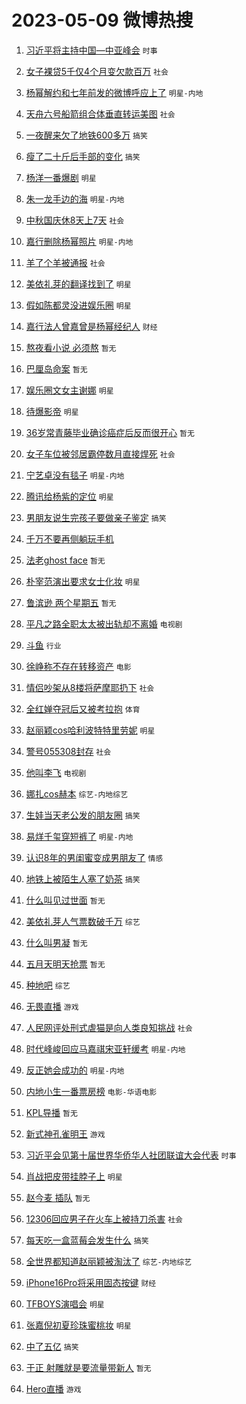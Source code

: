# 2023-05-09 微博热搜 
1. [习近平将主持中国—中亚峰会](https://m.weibo.cn/search?containerid=100103type%3D1%26t%3D10%26q%3D%23%E4%B9%A0%E8%BF%91%E5%B9%B3%E5%B0%86%E4%B8%BB%E6%8C%81%E4%B8%AD%E5%9B%BD%E2%80%94%E4%B8%AD%E4%BA%9A%E5%B3%B0%E4%BC%9A%23&stream_entry_id=51&isnewpage=1&extparam=seat%3D1%26c_type%3D51%26pos%3D0%26dgr%3D0%26cate%3D10103%26filter_type%3Drealtimehot%26stream_entry_id%3D51%26display_time%3D1683565446%26pre_seqid%3D168356544688602265463&luicode=10000011&lfid=106003type%3D25%26t%3D3%26disable_hot%3D1%26filter_type%3Drealtimehot) `时事` 

2. [女子裸贷5千仅4个月变欠款百万](https://m.weibo.cn/search?containerid=100103type%3D1%26t%3D10%26q%3D%23%E5%A5%B3%E5%AD%90%E8%A3%B8%E8%B4%B75%E5%8D%83%E4%BB%854%E4%B8%AA%E6%9C%88%E5%8F%98%E6%AC%A0%E6%AC%BE%E7%99%BE%E4%B8%87%23&stream_entry_id=31&isnewpage=1&extparam=seat%3D1%26realpos%3D1%26pos%3D0%26dgr%3D0%26stream_entry_id%3D31%26filter_type%3Drealtimehot%26flag%3D1%26c_type%3D31%26q%3D%2523%25E5%25A5%25B3%25E5%25AD%2590%25E8%25A3%25B8%25E8%25B4%25B75%25E5%258D%2583%25E4%25BB%25854%25E4%25B8%25AA%25E6%259C%2588%25E5%258F%2598%25E6%25AC%25A0%25E6%25AC%25BE%25E7%2599%25BE%25E4%25B8%2587%2523%26band_rank%3D1%26lcate%3D5001%26cate%3D5001%26display_time%3D1683565446%26pre_seqid%3D168356544688602265463&luicode=10000011&lfid=106003type%3D25%26t%3D3%26disable_hot%3D1%26filter_type%3Drealtimehot) `社会` 

3. [杨幂解约和七年前发的微博呼应上了](https://m.weibo.cn/search?containerid=100103type%3D1%26t%3D10%26q%3D%23%E6%9D%A8%E5%B9%82%E8%A7%A3%E7%BA%A6%E5%92%8C%E4%B8%83%E5%B9%B4%E5%89%8D%E5%8F%91%E7%9A%84%E5%BE%AE%E5%8D%9A%E5%91%BC%E5%BA%94%E4%B8%8A%E4%BA%86%23&stream_entry_id=31&isnewpage=1&extparam=seat%3D1%26realpos%3D2%26pos%3D1%26dgr%3D0%26stream_entry_id%3D31%26filter_type%3Drealtimehot%26flag%3D16%26c_type%3D31%26q%3D%2523%25E6%259D%25A8%25E5%25B9%2582%25E8%25A7%25A3%25E7%25BA%25A6%25E5%2592%258C%25E4%25B8%2583%25E5%25B9%25B4%25E5%2589%258D%25E5%258F%2591%25E7%259A%2584%25E5%25BE%25AE%25E5%258D%259A%25E5%2591%25BC%25E5%25BA%2594%25E4%25B8%258A%25E4%25BA%2586%2523%26band_rank%3D2%26lcate%3D5001%26cate%3D5001%26display_time%3D1683565446%26pre_seqid%3D168356544688602265463&luicode=10000011&lfid=106003type%3D25%26t%3D3%26disable_hot%3D1%26filter_type%3Drealtimehot) `明星-内地` 

4. [天舟六号船箭组合体垂直转运美图](https://m.weibo.cn/search?containerid=100103type%3D1%26t%3D10%26q%3D%23%E5%A4%A9%E8%88%9F%E5%85%AD%E5%8F%B7%E8%88%B9%E7%AE%AD%E7%BB%84%E5%90%88%E4%BD%93%E5%9E%82%E7%9B%B4%E8%BD%AC%E8%BF%90%E7%BE%8E%E5%9B%BE%23&stream_entry_id=31&isnewpage=1&extparam=seat%3D1%26realpos%3D3%26pos%3D2%26dgr%3D0%26stream_entry_id%3D31%26filter_type%3Drealtimehot%26flag%3D0%26c_type%3D31%26q%3D%2523%25E5%25A4%25A9%25E8%2588%259F%25E5%2585%25AD%25E5%258F%25B7%25E8%2588%25B9%25E7%25AE%25AD%25E7%25BB%2584%25E5%2590%2588%25E4%25BD%2593%25E5%259E%2582%25E7%259B%25B4%25E8%25BD%25AC%25E8%25BF%2590%25E7%25BE%258E%25E5%259B%25BE%2523%26band_rank%3D3%26lcate%3D5001%26cate%3D5001%26display_time%3D1683565446%26pre_seqid%3D168356544688602265463&luicode=10000011&lfid=106003type%3D25%26t%3D3%26disable_hot%3D1%26filter_type%3Drealtimehot) `社会` 

5. [一夜醒来欠了地铁600多万](https://m.weibo.cn/search?containerid=100103type%3D1%26t%3D10%26q%3D%23%E4%B8%80%E5%A4%9C%E9%86%92%E6%9D%A5%E6%AC%A0%E4%BA%86%E5%9C%B0%E9%93%81600%E5%A4%9A%E4%B8%87%23&stream_entry_id=31&isnewpage=1&extparam=seat%3D1%26realpos%3D4%26pos%3D3%26dgr%3D0%26stream_entry_id%3D31%26filter_type%3Drealtimehot%26flag%3D2%26c_type%3D31%26q%3D%2523%25E4%25B8%2580%25E5%25A4%259C%25E9%2586%2592%25E6%259D%25A5%25E6%25AC%25A0%25E4%25BA%2586%25E5%259C%25B0%25E9%2593%2581600%25E5%25A4%259A%25E4%25B8%2587%2523%26band_rank%3D4%26lcate%3D5001%26cate%3D5001%26display_time%3D1683565446%26pre_seqid%3D168356544688602265463&luicode=10000011&lfid=106003type%3D25%26t%3D3%26disable_hot%3D1%26filter_type%3Drealtimehot) `搞笑` 

6. [瘦了二十斤后手部的变化](https://m.weibo.cn/search?containerid=100103type%3D1%26t%3D10%26q%3D%23%E7%98%A6%E4%BA%86%E4%BA%8C%E5%8D%81%E6%96%A4%E5%90%8E%E6%89%8B%E9%83%A8%E7%9A%84%E5%8F%98%E5%8C%96%23&stream_entry_id=31&isnewpage=1&extparam=seat%3D1%26realpos%3D5%26pos%3D4%26dgr%3D0%26stream_entry_id%3D31%26filter_type%3Drealtimehot%26flag%3D2%26c_type%3D31%26q%3D%2523%25E7%2598%25A6%25E4%25BA%2586%25E4%25BA%258C%25E5%258D%2581%25E6%2596%25A4%25E5%2590%258E%25E6%2589%258B%25E9%2583%25A8%25E7%259A%2584%25E5%258F%2598%25E5%258C%2596%2523%26band_rank%3D5%26lcate%3D5001%26cate%3D5001%26display_time%3D1683565446%26pre_seqid%3D168356544688602265463&luicode=10000011&lfid=106003type%3D25%26t%3D3%26disable_hot%3D1%26filter_type%3Drealtimehot) `搞笑` 

7. [杨洋一番爆剧](https://m.weibo.cn/search?containerid=100103type%3D1%26t%3D10%26q%3D%23%E6%9D%A8%E6%B4%8B%E4%B8%80%E7%95%AA%E7%88%86%E5%89%A7%23&stream_entry_id=31&isnewpage=1&extparam=seat%3D1%26realpos%3D6%26pos%3D5%26dgr%3D0%26stream_entry_id%3D31%26filter_type%3Drealtimehot%26flag%3D2%26c_type%3D31%26q%3D%2523%25E6%259D%25A8%25E6%25B4%258B%25E4%25B8%2580%25E7%2595%25AA%25E7%2588%2586%25E5%2589%25A7%2523%26band_rank%3D6%26lcate%3D5001%26cate%3D5001%26display_time%3D1683565446%26pre_seqid%3D168356544688602265463&luicode=10000011&lfid=106003type%3D25%26t%3D3%26disable_hot%3D1%26filter_type%3Drealtimehot) `明星` 

8. [朱一龙手边的海](https://m.weibo.cn/search?containerid=100103type%3D1%26t%3D10%26q%3D%23%E6%9C%B1%E4%B8%80%E9%BE%99%E6%89%8B%E8%BE%B9%E7%9A%84%E6%B5%B7%23&stream_entry_id=31&isnewpage=1&extparam=seat%3D1%26pos%3D6%26dgr%3D0%26stream_entry_id%3D31%26filter_type%3Drealtimehot%26topic_ad%3D1%26c_type%3D31%26q%3D%2523%25E6%259C%25B1%25E4%25B8%2580%25E9%25BE%2599%25E6%2589%258B%25E8%25BE%25B9%25E7%259A%2584%25E6%25B5%25B7%2523%26band_rank%3D7%26lcate%3D5001%26cate%3D5001%26is_ad_pos%3D1%26adid%3D188604%26display_time%3D1683565446%26pre_seqid%3D168356544688602265463&luicode=10000011&lfid=106003type%3D25%26t%3D3%26disable_hot%3D1%26filter_type%3Drealtimehot) `明星-内地` 

9. [中秋国庆休8天上7天](https://m.weibo.cn/search?containerid=100103type%3D1%26t%3D10%26q%3D%23%E4%B8%AD%E7%A7%8B%E5%9B%BD%E5%BA%86%E4%BC%918%E5%A4%A9%E4%B8%8A7%E5%A4%A9%23&stream_entry_id=31&isnewpage=1&extparam=seat%3D1%26realpos%3D7%26pos%3D7%26dgr%3D0%26stream_entry_id%3D31%26filter_type%3Drealtimehot%26flag%3D16%26c_type%3D31%26q%3D%2523%25E4%25B8%25AD%25E7%25A7%258B%25E5%259B%25BD%25E5%25BA%2586%25E4%25BC%25918%25E5%25A4%25A9%25E4%25B8%258A7%25E5%25A4%25A9%2523%26band_rank%3D7%26lcate%3D5001%26cate%3D5001%26display_time%3D1683565446%26pre_seqid%3D168356544688602265463&luicode=10000011&lfid=106003type%3D25%26t%3D3%26disable_hot%3D1%26filter_type%3Drealtimehot) `社会` 

10. [嘉行删除杨幂照片](https://m.weibo.cn/search?containerid=100103type%3D1%26t%3D10%26q%3D%23%E5%98%89%E8%A1%8C%E5%88%A0%E9%99%A4%E6%9D%A8%E5%B9%82%E7%85%A7%E7%89%87%23&stream_entry_id=31&isnewpage=1&extparam=seat%3D1%26realpos%3D8%26pos%3D8%26dgr%3D0%26stream_entry_id%3D31%26filter_type%3Drealtimehot%26flag%3D0%26c_type%3D31%26q%3D%2523%25E5%2598%2589%25E8%25A1%258C%25E5%2588%25A0%25E9%2599%25A4%25E6%259D%25A8%25E5%25B9%2582%25E7%2585%25A7%25E7%2589%2587%2523%26band_rank%3D8%26lcate%3D5001%26cate%3D5001%26display_time%3D1683565446%26pre_seqid%3D168356544688602265463&luicode=10000011&lfid=106003type%3D25%26t%3D3%26disable_hot%3D1%26filter_type%3Drealtimehot) `明星-内地` 

11. [羊了个羊被通报](https://m.weibo.cn/search?containerid=100103type%3D1%26t%3D10%26q%3D%23%E7%BE%8A%E4%BA%86%E4%B8%AA%E7%BE%8A%E8%A2%AB%E9%80%9A%E6%8A%A5%23&stream_entry_id=31&isnewpage=1&extparam=seat%3D1%26realpos%3D9%26pos%3D9%26dgr%3D0%26stream_entry_id%3D31%26filter_type%3Drealtimehot%26flag%3D0%26c_type%3D31%26q%3D%2523%25E7%25BE%258A%25E4%25BA%2586%25E4%25B8%25AA%25E7%25BE%258A%25E8%25A2%25AB%25E9%2580%259A%25E6%258A%25A5%2523%26band_rank%3D9%26lcate%3D5001%26cate%3D5001%26display_time%3D1683565446%26pre_seqid%3D168356544688602265463&luicode=10000011&lfid=106003type%3D25%26t%3D3%26disable_hot%3D1%26filter_type%3Drealtimehot) `社会` 

12. [美依礼芽的翻译找到了](https://m.weibo.cn/search?containerid=100103type%3D1%26t%3D10%26q%3D%23%E7%BE%8E%E4%BE%9D%E7%A4%BC%E8%8A%BD%E7%9A%84%E7%BF%BB%E8%AF%91%E6%89%BE%E5%88%B0%E4%BA%86%23&stream_entry_id=31&isnewpage=1&extparam=seat%3D1%26realpos%3D10%26pos%3D10%26dgr%3D0%26stream_entry_id%3D31%26filter_type%3Drealtimehot%26flag%3D0%26c_type%3D31%26q%3D%2523%25E7%25BE%258E%25E4%25BE%259D%25E7%25A4%25BC%25E8%258A%25BD%25E7%259A%2584%25E7%25BF%25BB%25E8%25AF%2591%25E6%2589%25BE%25E5%2588%25B0%25E4%25BA%2586%2523%26band_rank%3D10%26lcate%3D5001%26cate%3D5001%26display_time%3D1683565446%26pre_seqid%3D168356544688602265463&luicode=10000011&lfid=106003type%3D25%26t%3D3%26disable_hot%3D1%26filter_type%3Drealtimehot) `明星` 

13. [假如陈都灵没进娱乐圈](https://m.weibo.cn/search?containerid=100103type%3D1%26t%3D10%26q%3D%23%E5%81%87%E5%A6%82%E9%99%88%E9%83%BD%E7%81%B5%E6%B2%A1%E8%BF%9B%E5%A8%B1%E4%B9%90%E5%9C%88%23&stream_entry_id=31&isnewpage=1&extparam=seat%3D1%26realpos%3D11%26pos%3D11%26dgr%3D0%26stream_entry_id%3D31%26filter_type%3Drealtimehot%26flag%3D0%26c_type%3D31%26q%3D%2523%25E5%2581%2587%25E5%25A6%2582%25E9%2599%2588%25E9%2583%25BD%25E7%2581%25B5%25E6%25B2%25A1%25E8%25BF%259B%25E5%25A8%25B1%25E4%25B9%2590%25E5%259C%2588%2523%26band_rank%3D11%26lcate%3D5001%26cate%3D5001%26display_time%3D1683565446%26pre_seqid%3D168356544688602265463&luicode=10000011&lfid=106003type%3D25%26t%3D3%26disable_hot%3D1%26filter_type%3Drealtimehot) `明星` 

14. [嘉行法人曾嘉曾是杨幂经纪人](https://m.weibo.cn/search?containerid=100103type%3D1%26t%3D10%26q%3D%23%E5%98%89%E8%A1%8C%E6%B3%95%E4%BA%BA%E6%9B%BE%E5%98%89%E6%9B%BE%E6%98%AF%E6%9D%A8%E5%B9%82%E7%BB%8F%E7%BA%AA%E4%BA%BA%23&stream_entry_id=31&isnewpage=1&extparam=seat%3D1%26realpos%3D12%26pos%3D12%26dgr%3D0%26stream_entry_id%3D31%26filter_type%3Drealtimehot%26flag%3D0%26c_type%3D31%26q%3D%2523%25E5%2598%2589%25E8%25A1%258C%25E6%25B3%2595%25E4%25BA%25BA%25E6%259B%25BE%25E5%2598%2589%25E6%259B%25BE%25E6%2598%25AF%25E6%259D%25A8%25E5%25B9%2582%25E7%25BB%258F%25E7%25BA%25AA%25E4%25BA%25BA%2523%26band_rank%3D12%26lcate%3D5001%26cate%3D5001%26display_time%3D1683565446%26pre_seqid%3D168356544688602265463&luicode=10000011&lfid=106003type%3D25%26t%3D3%26disable_hot%3D1%26filter_type%3Drealtimehot) `财经` 

15. [熬夜看小说 必须熬](https://m.weibo.cn/search?containerid=100103type%3D1%26t%3D10%26q%3D%E7%86%AC%E5%A4%9C%E7%9C%8B%E5%B0%8F%E8%AF%B4+%E5%BF%85%E9%A1%BB%E7%86%AC&stream_entry_id=31&isnewpage=1&extparam=seat%3D1%26realpos%3D13%26pos%3D13%26dgr%3D0%26stream_entry_id%3D31%26filter_type%3Drealtimehot%26flag%3D0%26c_type%3D31%26q%3D%25E7%2586%25AC%25E5%25A4%259C%25E7%259C%258B%25E5%25B0%258F%25E8%25AF%25B4%2520%25E5%25BF%2585%25E9%25A1%25BB%25E7%2586%25AC%26band_rank%3D13%26lcate%3D5001%26cate%3D5001%26display_time%3D1683565446%26pre_seqid%3D168356544688602265463&luicode=10000011&lfid=106003type%3D25%26t%3D3%26disable_hot%3D1%26filter_type%3Drealtimehot) `暂无` 

16. [巴厘岛命案](https://m.weibo.cn/search?containerid=100103type%3D1%26t%3D10%26q%3D%E5%B7%B4%E5%8E%98%E5%B2%9B%E5%91%BD%E6%A1%88&stream_entry_id=31&isnewpage=1&extparam=seat%3D1%26realpos%3D14%26pos%3D14%26dgr%3D0%26stream_entry_id%3D31%26filter_type%3Drealtimehot%26flag%3D0%26c_type%3D31%26q%3D%25E5%25B7%25B4%25E5%258E%2598%25E5%25B2%259B%25E5%2591%25BD%25E6%25A1%2588%26band_rank%3D14%26lcate%3D5001%26cate%3D5001%26display_time%3D1683565446%26pre_seqid%3D168356544688602265463&luicode=10000011&lfid=106003type%3D25%26t%3D3%26disable_hot%3D1%26filter_type%3Drealtimehot) `暂无` 

17. [娱乐圈文女主谢娜](https://m.weibo.cn/search?containerid=100103type%3D1%26t%3D10%26q%3D%23%E5%A8%B1%E4%B9%90%E5%9C%88%E6%96%87%E5%A5%B3%E4%B8%BB%E8%B0%A2%E5%A8%9C%23&stream_entry_id=31&isnewpage=1&extparam=seat%3D1%26realpos%3D15%26pos%3D15%26dgr%3D0%26stream_entry_id%3D31%26filter_type%3Drealtimehot%26flag%3D0%26c_type%3D31%26q%3D%2523%25E5%25A8%25B1%25E4%25B9%2590%25E5%259C%2588%25E6%2596%2587%25E5%25A5%25B3%25E4%25B8%25BB%25E8%25B0%25A2%25E5%25A8%259C%2523%26band_rank%3D15%26lcate%3D5001%26cate%3D5001%26display_time%3D1683565446%26pre_seqid%3D168356544688602265463&luicode=10000011&lfid=106003type%3D25%26t%3D3%26disable_hot%3D1%26filter_type%3Drealtimehot) `明星` 

18. [待爆影帝](https://m.weibo.cn/search?containerid=100103type%3D1%26t%3D10%26q%3D%23%E5%BE%85%E7%88%86%E5%BD%B1%E5%B8%9D%23&stream_entry_id=31&isnewpage=1&extparam=seat%3D1%26realpos%3D16%26pos%3D16%26dgr%3D0%26stream_entry_id%3D31%26filter_type%3Drealtimehot%26flag%3D0%26c_type%3D31%26q%3D%2523%25E5%25BE%2585%25E7%2588%2586%25E5%25BD%25B1%25E5%25B8%259D%2523%26band_rank%3D16%26lcate%3D5001%26cate%3D5001%26display_time%3D1683565446%26pre_seqid%3D168356544688602265463&luicode=10000011&lfid=106003type%3D25%26t%3D3%26disable_hot%3D1%26filter_type%3Drealtimehot) `明星` 

19. [36岁常青藤毕业确诊癌症后反而很开心](https://m.weibo.cn/search?containerid=100103type%3D1%26t%3D10%26q%3D36%E5%B2%81%E5%B8%B8%E9%9D%92%E8%97%A4%E6%AF%95%E4%B8%9A%E7%A1%AE%E8%AF%8A%E7%99%8C%E7%97%87%E5%90%8E%E5%8F%8D%E8%80%8C%E5%BE%88%E5%BC%80%E5%BF%83&stream_entry_id=31&isnewpage=1&extparam=seat%3D1%26realpos%3D17%26pos%3D17%26dgr%3D0%26stream_entry_id%3D31%26filter_type%3Drealtimehot%26flag%3D0%26c_type%3D31%26q%3D36%25E5%25B2%2581%25E5%25B8%25B8%25E9%259D%2592%25E8%2597%25A4%25E6%25AF%2595%25E4%25B8%259A%25E7%25A1%25AE%25E8%25AF%258A%25E7%2599%258C%25E7%2597%2587%25E5%2590%258E%25E5%258F%258D%25E8%2580%258C%25E5%25BE%2588%25E5%25BC%2580%25E5%25BF%2583%26band_rank%3D17%26lcate%3D5001%26cate%3D5001%26display_time%3D1683565446%26pre_seqid%3D168356544688602265463&luicode=10000011&lfid=106003type%3D25%26t%3D3%26disable_hot%3D1%26filter_type%3Drealtimehot) `暂无` 

20. [女子车位被邻居霸停数月直接焊死](https://m.weibo.cn/search?containerid=100103type%3D1%26t%3D10%26q%3D%23%E5%A5%B3%E5%AD%90%E8%BD%A6%E4%BD%8D%E8%A2%AB%E9%82%BB%E5%B1%85%E9%9C%B8%E5%81%9C%E6%95%B0%E6%9C%88%E7%9B%B4%E6%8E%A5%E7%84%8A%E6%AD%BB%23&stream_entry_id=31&isnewpage=1&extparam=seat%3D1%26realpos%3D18%26pos%3D18%26dgr%3D0%26stream_entry_id%3D31%26filter_type%3Drealtimehot%26flag%3D0%26c_type%3D31%26q%3D%2523%25E5%25A5%25B3%25E5%25AD%2590%25E8%25BD%25A6%25E4%25BD%258D%25E8%25A2%25AB%25E9%2582%25BB%25E5%25B1%2585%25E9%259C%25B8%25E5%2581%259C%25E6%2595%25B0%25E6%259C%2588%25E7%259B%25B4%25E6%258E%25A5%25E7%2584%258A%25E6%25AD%25BB%2523%26band_rank%3D18%26lcate%3D5001%26cate%3D5001%26display_time%3D1683565446%26pre_seqid%3D168356544688602265463&luicode=10000011&lfid=106003type%3D25%26t%3D3%26disable_hot%3D1%26filter_type%3Drealtimehot) `社会` 

21. [宁艺卓没有毯子](https://m.weibo.cn/search?containerid=100103type%3D1%26t%3D10%26q%3D%23%E5%AE%81%E8%89%BA%E5%8D%93%E6%B2%A1%E6%9C%89%E6%AF%AF%E5%AD%90%23&stream_entry_id=31&isnewpage=1&extparam=seat%3D1%26realpos%3D19%26pos%3D19%26dgr%3D0%26stream_entry_id%3D31%26filter_type%3Drealtimehot%26flag%3D0%26c_type%3D31%26q%3D%2523%25E5%25AE%2581%25E8%2589%25BA%25E5%258D%2593%25E6%25B2%25A1%25E6%259C%2589%25E6%25AF%25AF%25E5%25AD%2590%2523%26band_rank%3D19%26lcate%3D5001%26cate%3D5001%26display_time%3D1683565446%26pre_seqid%3D168356544688602265463&luicode=10000011&lfid=106003type%3D25%26t%3D3%26disable_hot%3D1%26filter_type%3Drealtimehot) `明星-内地` 

22. [腾讯给杨紫的定位](https://m.weibo.cn/search?containerid=100103type%3D1%26t%3D10%26q%3D%23%E8%85%BE%E8%AE%AF%E7%BB%99%E6%9D%A8%E7%B4%AB%E7%9A%84%E5%AE%9A%E4%BD%8D%23&stream_entry_id=31&isnewpage=1&extparam=seat%3D1%26realpos%3D20%26pos%3D20%26dgr%3D0%26stream_entry_id%3D31%26filter_type%3Drealtimehot%26flag%3D0%26c_type%3D31%26q%3D%2523%25E8%2585%25BE%25E8%25AE%25AF%25E7%25BB%2599%25E6%259D%25A8%25E7%25B4%25AB%25E7%259A%2584%25E5%25AE%259A%25E4%25BD%258D%2523%26band_rank%3D20%26lcate%3D5001%26cate%3D5001%26display_time%3D1683565446%26pre_seqid%3D168356544688602265463&luicode=10000011&lfid=106003type%3D25%26t%3D3%26disable_hot%3D1%26filter_type%3Drealtimehot) `明星` 

23. [男朋友说生完孩子要做亲子鉴定](https://m.weibo.cn/search?containerid=100103type%3D1%26t%3D10%26q%3D%23%E7%94%B7%E6%9C%8B%E5%8F%8B%E8%AF%B4%E7%94%9F%E5%AE%8C%E5%AD%A9%E5%AD%90%E8%A6%81%E5%81%9A%E4%BA%B2%E5%AD%90%E9%89%B4%E5%AE%9A%23&stream_entry_id=31&isnewpage=1&extparam=seat%3D1%26realpos%3D21%26pos%3D21%26dgr%3D0%26stream_entry_id%3D31%26filter_type%3Drealtimehot%26flag%3D0%26c_type%3D31%26q%3D%2523%25E7%2594%25B7%25E6%259C%258B%25E5%258F%258B%25E8%25AF%25B4%25E7%2594%259F%25E5%25AE%258C%25E5%25AD%25A9%25E5%25AD%2590%25E8%25A6%2581%25E5%2581%259A%25E4%25BA%25B2%25E5%25AD%2590%25E9%2589%25B4%25E5%25AE%259A%2523%26band_rank%3D21%26lcate%3D5001%26cate%3D5001%26display_time%3D1683565446%26pre_seqid%3D168356544688602265463&luicode=10000011&lfid=106003type%3D25%26t%3D3%26disable_hot%3D1%26filter_type%3Drealtimehot) `搞笑` 

24. [千万不要再侧躺玩手机](https://m.weibo.cn/search?containerid=100103type%3D1%26t%3D10%26q%3D%23%E5%8D%83%E4%B8%87%E4%B8%8D%E8%A6%81%E5%86%8D%E4%BE%A7%E8%BA%BA%E7%8E%A9%E6%89%8B%E6%9C%BA%23&stream_entry_id=31&isnewpage=1&extparam=seat%3D1%26realpos%3D22%26pos%3D22%26dgr%3D0%26stream_entry_id%3D31%26filter_type%3Drealtimehot%26flag%3D1%26c_type%3D31%26q%3D%2523%25E5%258D%2583%25E4%25B8%2587%25E4%25B8%258D%25E8%25A6%2581%25E5%2586%258D%25E4%25BE%25A7%25E8%25BA%25BA%25E7%258E%25A9%25E6%2589%258B%25E6%259C%25BA%2523%26band_rank%3D22%26lcate%3D5001%26cate%3D5001%26display_time%3D1683565446%26pre_seqid%3D168356544688602265463&luicode=10000011&lfid=106003type%3D25%26t%3D3%26disable_hot%3D1%26filter_type%3Drealtimehot)  

25. [法老ghost face](https://m.weibo.cn/search?containerid=100103type%3D1%26t%3D10%26q%3D%E6%B3%95%E8%80%81ghost+face&stream_entry_id=31&isnewpage=1&extparam=seat%3D1%26realpos%3D23%26pos%3D23%26dgr%3D0%26stream_entry_id%3D31%26filter_type%3Drealtimehot%26flag%3D1%26c_type%3D31%26q%3D%25E6%25B3%2595%25E8%2580%2581ghost%2520face%26band_rank%3D23%26lcate%3D5001%26cate%3D5001%26display_time%3D1683565446%26pre_seqid%3D168356544688602265463&luicode=10000011&lfid=106003type%3D25%26t%3D3%26disable_hot%3D1%26filter_type%3Drealtimehot) `暂无` 

26. [朴宰范演出要求女士化妆](https://m.weibo.cn/search?containerid=100103type%3D1%26t%3D10%26q%3D%23%E6%9C%B4%E5%AE%B0%E8%8C%83%E6%BC%94%E5%87%BA%E8%A6%81%E6%B1%82%E5%A5%B3%E5%A3%AB%E5%8C%96%E5%A6%86%23&stream_entry_id=31&isnewpage=1&extparam=seat%3D1%26realpos%3D24%26pos%3D24%26dgr%3D0%26stream_entry_id%3D31%26filter_type%3Drealtimehot%26flag%3D0%26c_type%3D31%26q%3D%2523%25E6%259C%25B4%25E5%25AE%25B0%25E8%258C%2583%25E6%25BC%2594%25E5%2587%25BA%25E8%25A6%2581%25E6%25B1%2582%25E5%25A5%25B3%25E5%25A3%25AB%25E5%258C%2596%25E5%25A6%2586%2523%26band_rank%3D24%26lcate%3D5001%26cate%3D5001%26display_time%3D1683565446%26pre_seqid%3D168356544688602265463&luicode=10000011&lfid=106003type%3D25%26t%3D3%26disable_hot%3D1%26filter_type%3Drealtimehot) `明星` 

27. [鲁滨逊 两个星期五](https://m.weibo.cn/search?containerid=100103type%3D1%26t%3D10%26q%3D%E9%B2%81%E6%BB%A8%E9%80%8A+%E4%B8%A4%E4%B8%AA%E6%98%9F%E6%9C%9F%E4%BA%94&stream_entry_id=31&isnewpage=1&extparam=seat%3D1%26realpos%3D25%26pos%3D25%26dgr%3D0%26stream_entry_id%3D31%26filter_type%3Drealtimehot%26flag%3D1%26c_type%3D31%26q%3D%25E9%25B2%2581%25E6%25BB%25A8%25E9%2580%258A%2520%25E4%25B8%25A4%25E4%25B8%25AA%25E6%2598%259F%25E6%259C%259F%25E4%25BA%2594%26band_rank%3D25%26lcate%3D5001%26cate%3D5001%26display_time%3D1683565446%26pre_seqid%3D168356544688602265463&luicode=10000011&lfid=106003type%3D25%26t%3D3%26disable_hot%3D1%26filter_type%3Drealtimehot) `暂无` 

28. [平凡之路全职太太被出轨却不离婚](https://m.weibo.cn/search?containerid=100103type%3D1%26t%3D10%26q%3D%23%E5%B9%B3%E5%87%A1%E4%B9%8B%E8%B7%AF%E5%85%A8%E8%81%8C%E5%A4%AA%E5%A4%AA%E8%A2%AB%E5%87%BA%E8%BD%A8%E5%8D%B4%E4%B8%8D%E7%A6%BB%E5%A9%9A%23&stream_entry_id=31&isnewpage=1&extparam=seat%3D1%26realpos%3D26%26pos%3D26%26dgr%3D0%26stream_entry_id%3D31%26filter_type%3Drealtimehot%26flag%3D1%26c_type%3D31%26q%3D%2523%25E5%25B9%25B3%25E5%2587%25A1%25E4%25B9%258B%25E8%25B7%25AF%25E5%2585%25A8%25E8%2581%258C%25E5%25A4%25AA%25E5%25A4%25AA%25E8%25A2%25AB%25E5%2587%25BA%25E8%25BD%25A8%25E5%258D%25B4%25E4%25B8%258D%25E7%25A6%25BB%25E5%25A9%259A%2523%26band_rank%3D26%26lcate%3D5001%26cate%3D5001%26display_time%3D1683565446%26pre_seqid%3D168356544688602265463&luicode=10000011&lfid=106003type%3D25%26t%3D3%26disable_hot%3D1%26filter_type%3Drealtimehot) `电视剧` 

29. [斗鱼](https://m.weibo.cn/search?containerid=100103type%3D1%26t%3D10%26q%3D%E6%96%97%E9%B1%BC&stream_entry_id=31&isnewpage=1&extparam=seat%3D1%26realpos%3D27%26pos%3D27%26dgr%3D0%26stream_entry_id%3D31%26filter_type%3Drealtimehot%26flag%3D0%26c_type%3D31%26q%3D%25E6%2596%2597%25E9%25B1%25BC%26band_rank%3D27%26lcate%3D5001%26cate%3D5001%26display_time%3D1683565446%26pre_seqid%3D168356544688602265463&luicode=10000011&lfid=106003type%3D25%26t%3D3%26disable_hot%3D1%26filter_type%3Drealtimehot) `行业` 

30. [徐峥称不存在转移资产](https://m.weibo.cn/search?containerid=100103type%3D1%26t%3D10%26q%3D%23%E5%BE%90%E5%B3%A5%E7%A7%B0%E4%B8%8D%E5%AD%98%E5%9C%A8%E8%BD%AC%E7%A7%BB%E8%B5%84%E4%BA%A7%23&stream_entry_id=31&isnewpage=1&extparam=seat%3D1%26realpos%3D28%26pos%3D28%26dgr%3D0%26stream_entry_id%3D31%26filter_type%3Drealtimehot%26flag%3D0%26c_type%3D31%26q%3D%2523%25E5%25BE%2590%25E5%25B3%25A5%25E7%25A7%25B0%25E4%25B8%258D%25E5%25AD%2598%25E5%259C%25A8%25E8%25BD%25AC%25E7%25A7%25BB%25E8%25B5%2584%25E4%25BA%25A7%2523%26band_rank%3D28%26lcate%3D5001%26cate%3D5001%26display_time%3D1683565446%26pre_seqid%3D168356544688602265463&luicode=10000011&lfid=106003type%3D25%26t%3D3%26disable_hot%3D1%26filter_type%3Drealtimehot) `电影` 

31. [情侣吵架从8楼将萨摩耶扔下](https://m.weibo.cn/search?containerid=100103type%3D1%26t%3D10%26q%3D%23%E6%83%85%E4%BE%A3%E5%90%B5%E6%9E%B6%E4%BB%8E8%E6%A5%BC%E5%B0%86%E8%90%A8%E6%91%A9%E8%80%B6%E6%89%94%E4%B8%8B%23&stream_entry_id=31&isnewpage=1&extparam=seat%3D1%26realpos%3D29%26pos%3D29%26dgr%3D0%26stream_entry_id%3D31%26filter_type%3Drealtimehot%26flag%3D0%26c_type%3D31%26q%3D%2523%25E6%2583%2585%25E4%25BE%25A3%25E5%2590%25B5%25E6%259E%25B6%25E4%25BB%258E8%25E6%25A5%25BC%25E5%25B0%2586%25E8%2590%25A8%25E6%2591%25A9%25E8%2580%25B6%25E6%2589%2594%25E4%25B8%258B%2523%26band_rank%3D29%26lcate%3D5001%26cate%3D5001%26display_time%3D1683565446%26pre_seqid%3D168356544688602265463&luicode=10000011&lfid=106003type%3D25%26t%3D3%26disable_hot%3D1%26filter_type%3Drealtimehot) `社会` 

32. [全红婵夺冠后又被考拉抱](https://m.weibo.cn/search?containerid=100103type%3D1%26t%3D10%26q%3D%23%E5%85%A8%E7%BA%A2%E5%A9%B5%E5%A4%BA%E5%86%A0%E5%90%8E%E5%8F%88%E8%A2%AB%E8%80%83%E6%8B%89%E6%8A%B1%23&stream_entry_id=31&isnewpage=1&extparam=seat%3D1%26realpos%3D30%26pos%3D30%26dgr%3D0%26stream_entry_id%3D31%26filter_type%3Drealtimehot%26flag%3D0%26c_type%3D31%26q%3D%2523%25E5%2585%25A8%25E7%25BA%25A2%25E5%25A9%25B5%25E5%25A4%25BA%25E5%2586%25A0%25E5%2590%258E%25E5%258F%2588%25E8%25A2%25AB%25E8%2580%2583%25E6%258B%2589%25E6%258A%25B1%2523%26band_rank%3D30%26lcate%3D5001%26cate%3D5001%26display_time%3D1683565446%26pre_seqid%3D168356544688602265463&luicode=10000011&lfid=106003type%3D25%26t%3D3%26disable_hot%3D1%26filter_type%3Drealtimehot) `体育` 

33. [赵丽颖cos哈利波特特里劳妮](https://m.weibo.cn/search?containerid=100103type%3D1%26t%3D10%26q%3D%23%E8%B5%B5%E4%B8%BD%E9%A2%96cos%E5%93%88%E5%88%A9%E6%B3%A2%E7%89%B9%E7%89%B9%E9%87%8C%E5%8A%B3%E5%A6%AE%23&stream_entry_id=31&isnewpage=1&extparam=seat%3D1%26realpos%3D31%26pos%3D31%26dgr%3D0%26stream_entry_id%3D31%26filter_type%3Drealtimehot%26flag%3D1%26c_type%3D31%26q%3D%2523%25E8%25B5%25B5%25E4%25B8%25BD%25E9%25A2%2596cos%25E5%2593%2588%25E5%2588%25A9%25E6%25B3%25A2%25E7%2589%25B9%25E7%2589%25B9%25E9%2587%258C%25E5%258A%25B3%25E5%25A6%25AE%2523%26band_rank%3D31%26lcate%3D5001%26cate%3D5001%26display_time%3D1683565446%26pre_seqid%3D168356544688602265463&luicode=10000011&lfid=106003type%3D25%26t%3D3%26disable_hot%3D1%26filter_type%3Drealtimehot) `明星` 

34. [警号055308封存](https://m.weibo.cn/search?containerid=100103type%3D1%26t%3D10%26q%3D%23%E8%AD%A6%E5%8F%B7055308%E5%B0%81%E5%AD%98%23&stream_entry_id=31&isnewpage=1&extparam=seat%3D1%26realpos%3D32%26pos%3D32%26dgr%3D0%26stream_entry_id%3D31%26filter_type%3Drealtimehot%26flag%3D1%26c_type%3D31%26q%3D%2523%25E8%25AD%25A6%25E5%258F%25B7055308%25E5%25B0%2581%25E5%25AD%2598%2523%26band_rank%3D32%26lcate%3D5001%26cate%3D5001%26display_time%3D1683565446%26pre_seqid%3D168356544688602265463&luicode=10000011&lfid=106003type%3D25%26t%3D3%26disable_hot%3D1%26filter_type%3Drealtimehot) `社会` 

35. [他叫李飞](https://m.weibo.cn/search?containerid=100103type%3D1%26t%3D10%26q%3D%23%E4%BB%96%E5%8F%AB%E6%9D%8E%E9%A3%9E%23&stream_entry_id=31&isnewpage=1&extparam=seat%3D1%26realpos%3D33%26pos%3D33%26dgr%3D0%26stream_entry_id%3D31%26filter_type%3Drealtimehot%26flag%3D0%26c_type%3D31%26q%3D%2523%25E4%25BB%2596%25E5%258F%25AB%25E6%259D%258E%25E9%25A3%259E%2523%26band_rank%3D33%26lcate%3D5001%26cate%3D5001%26display_time%3D1683565446%26pre_seqid%3D168356544688602265463&luicode=10000011&lfid=106003type%3D25%26t%3D3%26disable_hot%3D1%26filter_type%3Drealtimehot) `电视剧` 

36. [娜扎cos赫本](https://m.weibo.cn/search?containerid=100103type%3D1%26t%3D10%26q%3D%23%E5%A8%9C%E6%89%8Ecos%E8%B5%AB%E6%9C%AC%23&stream_entry_id=31&isnewpage=1&extparam=seat%3D1%26realpos%3D34%26pos%3D34%26dgr%3D0%26stream_entry_id%3D31%26filter_type%3Drealtimehot%26flag%3D0%26c_type%3D31%26q%3D%2523%25E5%25A8%259C%25E6%2589%258Ecos%25E8%25B5%25AB%25E6%259C%25AC%2523%26band_rank%3D34%26lcate%3D5001%26cate%3D5001%26display_time%3D1683565446%26pre_seqid%3D168356544688602265463&luicode=10000011&lfid=106003type%3D25%26t%3D3%26disable_hot%3D1%26filter_type%3Drealtimehot) `综艺-内地综艺` 

37. [生娃当天老公发的朋友圈](https://m.weibo.cn/search?containerid=100103type%3D1%26t%3D10%26q%3D%23%E7%94%9F%E5%A8%83%E5%BD%93%E5%A4%A9%E8%80%81%E5%85%AC%E5%8F%91%E7%9A%84%E6%9C%8B%E5%8F%8B%E5%9C%88%23&stream_entry_id=31&isnewpage=1&extparam=seat%3D1%26realpos%3D35%26pos%3D35%26dgr%3D0%26stream_entry_id%3D31%26filter_type%3Drealtimehot%26flag%3D0%26c_type%3D31%26q%3D%2523%25E7%2594%259F%25E5%25A8%2583%25E5%25BD%2593%25E5%25A4%25A9%25E8%2580%2581%25E5%2585%25AC%25E5%258F%2591%25E7%259A%2584%25E6%259C%258B%25E5%258F%258B%25E5%259C%2588%2523%26band_rank%3D35%26lcate%3D5001%26cate%3D5001%26display_time%3D1683565446%26pre_seqid%3D168356544688602265463&luicode=10000011&lfid=106003type%3D25%26t%3D3%26disable_hot%3D1%26filter_type%3Drealtimehot) `搞笑` 

38. [易烊千玺穿短裤了](https://m.weibo.cn/search?containerid=100103type%3D1%26t%3D10%26q%3D%23%E6%98%93%E7%83%8A%E5%8D%83%E7%8E%BA%E7%A9%BF%E7%9F%AD%E8%A3%A4%E4%BA%86%23&stream_entry_id=31&isnewpage=1&extparam=seat%3D1%26realpos%3D36%26pos%3D36%26dgr%3D0%26stream_entry_id%3D31%26filter_type%3Drealtimehot%26flag%3D0%26c_type%3D31%26q%3D%2523%25E6%2598%2593%25E7%2583%258A%25E5%258D%2583%25E7%258E%25BA%25E7%25A9%25BF%25E7%259F%25AD%25E8%25A3%25A4%25E4%25BA%2586%2523%26band_rank%3D36%26lcate%3D5001%26cate%3D5001%26display_time%3D1683565446%26pre_seqid%3D168356544688602265463&luicode=10000011&lfid=106003type%3D25%26t%3D3%26disable_hot%3D1%26filter_type%3Drealtimehot) `明星-内地` 

39. [认识8年的男闺蜜变成男朋友了](https://m.weibo.cn/search?containerid=100103type%3D1%26t%3D10%26q%3D%23%E8%AE%A4%E8%AF%868%E5%B9%B4%E7%9A%84%E7%94%B7%E9%97%BA%E8%9C%9C%E5%8F%98%E6%88%90%E7%94%B7%E6%9C%8B%E5%8F%8B%E4%BA%86%23&stream_entry_id=31&isnewpage=1&extparam=seat%3D1%26realpos%3D37%26pos%3D37%26dgr%3D0%26stream_entry_id%3D31%26filter_type%3Drealtimehot%26flag%3D0%26c_type%3D31%26q%3D%2523%25E8%25AE%25A4%25E8%25AF%25868%25E5%25B9%25B4%25E7%259A%2584%25E7%2594%25B7%25E9%2597%25BA%25E8%259C%259C%25E5%258F%2598%25E6%2588%2590%25E7%2594%25B7%25E6%259C%258B%25E5%258F%258B%25E4%25BA%2586%2523%26band_rank%3D37%26lcate%3D5001%26cate%3D5001%26display_time%3D1683565446%26pre_seqid%3D168356544688602265463&luicode=10000011&lfid=106003type%3D25%26t%3D3%26disable_hot%3D1%26filter_type%3Drealtimehot) `情感` 

40. [地铁上被陌生人塞了奶茶](https://m.weibo.cn/search?containerid=100103type%3D1%26t%3D10%26q%3D%23%E5%9C%B0%E9%93%81%E4%B8%8A%E8%A2%AB%E9%99%8C%E7%94%9F%E4%BA%BA%E5%A1%9E%E4%BA%86%E5%A5%B6%E8%8C%B6%23&stream_entry_id=31&isnewpage=1&extparam=seat%3D1%26realpos%3D38%26pos%3D38%26dgr%3D0%26stream_entry_id%3D31%26filter_type%3Drealtimehot%26flag%3D1%26c_type%3D31%26q%3D%2523%25E5%259C%25B0%25E9%2593%2581%25E4%25B8%258A%25E8%25A2%25AB%25E9%2599%258C%25E7%2594%259F%25E4%25BA%25BA%25E5%25A1%259E%25E4%25BA%2586%25E5%25A5%25B6%25E8%258C%25B6%2523%26band_rank%3D38%26lcate%3D5001%26cate%3D5001%26display_time%3D1683565446%26pre_seqid%3D168356544688602265463&luicode=10000011&lfid=106003type%3D25%26t%3D3%26disable_hot%3D1%26filter_type%3Drealtimehot) `搞笑` 

41. [什么叫见过世面](https://m.weibo.cn/search?containerid=100103type%3D1%26t%3D10%26q%3D%23%E4%BB%80%E4%B9%88%E5%8F%AB%E8%A7%81%E8%BF%87%E4%B8%96%E9%9D%A2%23&stream_entry_id=31&isnewpage=1&extparam=seat%3D1%26realpos%3D39%26pos%3D39%26dgr%3D0%26stream_entry_id%3D31%26filter_type%3Drealtimehot%26flag%3D1%26c_type%3D31%26q%3D%2523%25E4%25BB%2580%25E4%25B9%2588%25E5%258F%25AB%25E8%25A7%2581%25E8%25BF%2587%25E4%25B8%2596%25E9%259D%25A2%2523%26band_rank%3D39%26lcate%3D5001%26cate%3D5001%26display_time%3D1683565446%26pre_seqid%3D168356544688602265463&luicode=10000011&lfid=106003type%3D25%26t%3D3%26disable_hot%3D1%26filter_type%3Drealtimehot) `暂无` 

42. [美依礼芽人气票数破千万](https://m.weibo.cn/search?containerid=100103type%3D1%26t%3D10%26q%3D%23%E7%BE%8E%E4%BE%9D%E7%A4%BC%E8%8A%BD%E4%BA%BA%E6%B0%94%E7%A5%A8%E6%95%B0%E7%A0%B4%E5%8D%83%E4%B8%87%23&stream_entry_id=31&isnewpage=1&extparam=seat%3D1%26realpos%3D40%26pos%3D40%26dgr%3D0%26stream_entry_id%3D31%26filter_type%3Drealtimehot%26flag%3D0%26c_type%3D31%26q%3D%2523%25E7%25BE%258E%25E4%25BE%259D%25E7%25A4%25BC%25E8%258A%25BD%25E4%25BA%25BA%25E6%25B0%2594%25E7%25A5%25A8%25E6%2595%25B0%25E7%25A0%25B4%25E5%258D%2583%25E4%25B8%2587%2523%26band_rank%3D40%26lcate%3D5001%26cate%3D5001%26display_time%3D1683565446%26pre_seqid%3D168356544688602265463&luicode=10000011&lfid=106003type%3D25%26t%3D3%26disable_hot%3D1%26filter_type%3Drealtimehot) `综艺` 

43. [什么叫男凝](https://m.weibo.cn/search?containerid=100103type%3D1%26t%3D10%26q%3D%E4%BB%80%E4%B9%88%E5%8F%AB%E7%94%B7%E5%87%9D&stream_entry_id=31&isnewpage=1&extparam=seat%3D1%26realpos%3D41%26pos%3D41%26dgr%3D0%26stream_entry_id%3D31%26filter_type%3Drealtimehot%26flag%3D0%26c_type%3D31%26q%3D%25E4%25BB%2580%25E4%25B9%2588%25E5%258F%25AB%25E7%2594%25B7%25E5%2587%259D%26band_rank%3D41%26lcate%3D5001%26cate%3D5001%26display_time%3D1683565446%26pre_seqid%3D168356544688602265463&luicode=10000011&lfid=106003type%3D25%26t%3D3%26disable_hot%3D1%26filter_type%3Drealtimehot) `暂无` 

44. [五月天明天抢票](https://m.weibo.cn/search?containerid=100103type%3D1%26t%3D10%26q%3D%E4%BA%94%E6%9C%88%E5%A4%A9%E6%98%8E%E5%A4%A9%E6%8A%A2%E7%A5%A8&stream_entry_id=31&isnewpage=1&extparam=seat%3D1%26realpos%3D42%26pos%3D42%26dgr%3D0%26stream_entry_id%3D31%26filter_type%3Drealtimehot%26flag%3D0%26c_type%3D31%26q%3D%25E4%25BA%2594%25E6%259C%2588%25E5%25A4%25A9%25E6%2598%258E%25E5%25A4%25A9%25E6%258A%25A2%25E7%25A5%25A8%26band_rank%3D42%26lcate%3D5001%26cate%3D5001%26display_time%3D1683565446%26pre_seqid%3D168356544688602265463&luicode=10000011&lfid=106003type%3D25%26t%3D3%26disable_hot%3D1%26filter_type%3Drealtimehot) `暂无` 

45. [种地吧](https://m.weibo.cn/search?containerid=100103type%3D1%26t%3D10%26q%3D%E7%A7%8D%E5%9C%B0%E5%90%A7&stream_entry_id=31&isnewpage=1&extparam=seat%3D1%26realpos%3D43%26pos%3D43%26dgr%3D0%26stream_entry_id%3D31%26filter_type%3Drealtimehot%26flag%3D0%26c_type%3D31%26q%3D%25E7%25A7%258D%25E5%259C%25B0%25E5%2590%25A7%26band_rank%3D43%26lcate%3D5001%26cate%3D5001%26display_time%3D1683565446%26pre_seqid%3D168356544688602265463&luicode=10000011&lfid=106003type%3D25%26t%3D3%26disable_hot%3D1%26filter_type%3Drealtimehot) `综艺` 

46. [无畏直播](https://m.weibo.cn/search?containerid=100103type%3D1%26t%3D10%26q%3D%E6%97%A0%E7%95%8F%E7%9B%B4%E6%92%AD&stream_entry_id=31&isnewpage=1&extparam=seat%3D1%26realpos%3D44%26pos%3D44%26dgr%3D0%26stream_entry_id%3D31%26filter_type%3Drealtimehot%26flag%3D0%26c_type%3D31%26q%3D%25E6%2597%25A0%25E7%2595%258F%25E7%259B%25B4%25E6%2592%25AD%26band_rank%3D44%26lcate%3D5001%26cate%3D5001%26display_time%3D1683565446%26pre_seqid%3D168356544688602265463&luicode=10000011&lfid=106003type%3D25%26t%3D3%26disable_hot%3D1%26filter_type%3Drealtimehot) `游戏` 

47. [人民网评处刑式虐猫是向人类良知挑战](https://m.weibo.cn/search?containerid=100103type%3D1%26t%3D10%26q%3D%23%E4%BA%BA%E6%B0%91%E7%BD%91%E8%AF%84%E5%A4%84%E5%88%91%E5%BC%8F%E8%99%90%E7%8C%AB%E6%98%AF%E5%90%91%E4%BA%BA%E7%B1%BB%E8%89%AF%E7%9F%A5%E6%8C%91%E6%88%98%23&stream_entry_id=31&isnewpage=1&extparam=seat%3D1%26realpos%3D45%26pos%3D45%26dgr%3D0%26stream_entry_id%3D31%26filter_type%3Drealtimehot%26flag%3D1%26c_type%3D31%26q%3D%2523%25E4%25BA%25BA%25E6%25B0%2591%25E7%25BD%2591%25E8%25AF%2584%25E5%25A4%2584%25E5%2588%2591%25E5%25BC%258F%25E8%2599%2590%25E7%258C%25AB%25E6%2598%25AF%25E5%2590%2591%25E4%25BA%25BA%25E7%25B1%25BB%25E8%2589%25AF%25E7%259F%25A5%25E6%258C%2591%25E6%2588%2598%2523%26band_rank%3D45%26lcate%3D5001%26cate%3D5001%26display_time%3D1683565446%26pre_seqid%3D168356544688602265463&luicode=10000011&lfid=106003type%3D25%26t%3D3%26disable_hot%3D1%26filter_type%3Drealtimehot) `社会` 

48. [时代峰峻回应马嘉祺宋亚轩缓考](https://m.weibo.cn/search?containerid=100103type%3D1%26t%3D10%26q%3D%23%E6%97%B6%E4%BB%A3%E5%B3%B0%E5%B3%BB%E5%9B%9E%E5%BA%94%E9%A9%AC%E5%98%89%E7%A5%BA%E5%AE%8B%E4%BA%9A%E8%BD%A9%E7%BC%93%E8%80%83%23&stream_entry_id=31&isnewpage=1&extparam=seat%3D1%26realpos%3D46%26pos%3D46%26dgr%3D0%26stream_entry_id%3D31%26filter_type%3Drealtimehot%26flag%3D0%26c_type%3D31%26q%3D%2523%25E6%2597%25B6%25E4%25BB%25A3%25E5%25B3%25B0%25E5%25B3%25BB%25E5%259B%259E%25E5%25BA%2594%25E9%25A9%25AC%25E5%2598%2589%25E7%25A5%25BA%25E5%25AE%258B%25E4%25BA%259A%25E8%25BD%25A9%25E7%25BC%2593%25E8%2580%2583%2523%26band_rank%3D46%26lcate%3D5001%26cate%3D5001%26display_time%3D1683565446%26pre_seqid%3D168356544688602265463&luicode=10000011&lfid=106003type%3D25%26t%3D3%26disable_hot%3D1%26filter_type%3Drealtimehot) `明星-内地` 

49. [反正她会成功的](https://m.weibo.cn/search?containerid=100103type%3D1%26t%3D10%26q%3D%23%E5%8F%8D%E6%AD%A3%E5%A5%B9%E4%BC%9A%E6%88%90%E5%8A%9F%E7%9A%84%23&stream_entry_id=31&isnewpage=1&extparam=seat%3D1%26realpos%3D47%26pos%3D47%26dgr%3D0%26stream_entry_id%3D31%26filter_type%3Drealtimehot%26flag%3D0%26c_type%3D31%26q%3D%2523%25E5%258F%258D%25E6%25AD%25A3%25E5%25A5%25B9%25E4%25BC%259A%25E6%2588%2590%25E5%258A%259F%25E7%259A%2584%2523%26band_rank%3D47%26lcate%3D5001%26cate%3D5001%26display_time%3D1683565446%26pre_seqid%3D168356544688602265463&luicode=10000011&lfid=106003type%3D25%26t%3D3%26disable_hot%3D1%26filter_type%3Drealtimehot) `明星-内地` 

50. [内地小生一番票房榜](https://m.weibo.cn/search?containerid=100103type%3D1%26t%3D10%26q%3D%23%E5%86%85%E5%9C%B0%E5%B0%8F%E7%94%9F%E4%B8%80%E7%95%AA%E7%A5%A8%E6%88%BF%E6%A6%9C%23&stream_entry_id=31&isnewpage=1&extparam=seat%3D1%26realpos%3D48%26pos%3D48%26dgr%3D0%26stream_entry_id%3D31%26filter_type%3Drealtimehot%26flag%3D0%26c_type%3D31%26q%3D%2523%25E5%2586%2585%25E5%259C%25B0%25E5%25B0%258F%25E7%2594%259F%25E4%25B8%2580%25E7%2595%25AA%25E7%25A5%25A8%25E6%2588%25BF%25E6%25A6%259C%2523%26band_rank%3D48%26lcate%3D5001%26cate%3D5001%26display_time%3D1683565446%26pre_seqid%3D168356544688602265463&luicode=10000011&lfid=106003type%3D25%26t%3D3%26disable_hot%3D1%26filter_type%3Drealtimehot) `电影-华语电影` 

51. [KPL导播](https://m.weibo.cn/search?containerid=100103type%3D1%26t%3D10%26q%3DKPL%E5%AF%BC%E6%92%AD&stream_entry_id=31&isnewpage=1&extparam=seat%3D1%26realpos%3D49%26pos%3D49%26dgr%3D0%26stream_entry_id%3D31%26filter_type%3Drealtimehot%26flag%3D0%26c_type%3D31%26q%3DKPL%25E5%25AF%25BC%25E6%2592%25AD%26band_rank%3D49%26lcate%3D5001%26cate%3D5001%26display_time%3D1683565446%26pre_seqid%3D168356544688602265463&luicode=10000011&lfid=106003type%3D25%26t%3D3%26disable_hot%3D1%26filter_type%3Drealtimehot) `暂无` 

52. [新式神孔雀明王](https://m.weibo.cn/search?containerid=100103type%3D1%26t%3D10%26q%3D%23%E6%96%B0%E5%BC%8F%E7%A5%9E%E5%AD%94%E9%9B%80%E6%98%8E%E7%8E%8B%23&stream_entry_id=31&isnewpage=1&extparam=seat%3D1%26realpos%3D50%26pos%3D50%26dgr%3D0%26stream_entry_id%3D31%26filter_type%3Drealtimehot%26flag%3D0%26c_type%3D31%26q%3D%2523%25E6%2596%25B0%25E5%25BC%258F%25E7%25A5%259E%25E5%25AD%2594%25E9%259B%2580%25E6%2598%258E%25E7%258E%258B%2523%26band_rank%3D50%26lcate%3D5001%26cate%3D5001%26display_time%3D1683565446%26pre_seqid%3D168356544688602265463&luicode=10000011&lfid=106003type%3D25%26t%3D3%26disable_hot%3D1%26filter_type%3Drealtimehot) `游戏` 

53. [习近平会见第十届世界华侨华人社团联谊大会代表](https://m.weibo.cn/search?containerid=100103type%3D1%26t%3D10%26q%3D%23%E4%B9%A0%E8%BF%91%E5%B9%B3%E4%BC%9A%E8%A7%81%E7%AC%AC%E5%8D%81%E5%B1%8A%E4%B8%96%E7%95%8C%E5%8D%8E%E4%BE%A8%E5%8D%8E%E4%BA%BA%E7%A4%BE%E5%9B%A2%E8%81%94%E8%B0%8A%E5%A4%A7%E4%BC%9A%E4%BB%A3%E8%A1%A8%23&stream_entry_id=51&isnewpage=1&extparam=seat%3D1%26filter_type%3Drealtimehot%26dgr%3D0%26pos%3D0%26cate%3D10103%26stream_entry_id%3D51%26c_type%3D51%26display_time%3D1683561865%26pre_seqid%3D1683561865861032684107&luicode=10000011&lfid=106003type%3D25%26t%3D3%26disable_hot%3D1%26filter_type%3Drealtimehot) `时事` 

54. [肖战把皮带挂脖子上](https://m.weibo.cn/search?containerid=100103type%3D1%26t%3D10%26q%3D%23%E8%82%96%E6%88%98%E6%8A%8A%E7%9A%AE%E5%B8%A6%E6%8C%82%E8%84%96%E5%AD%90%E4%B8%8A%23&stream_entry_id=31&isnewpage=1&extparam=seat%3D1%26c_type%3D31%26band_rank%3D13%26realpos%3D13%26stream_entry_id%3D31%26flag%3D1%26dgr%3D0%26lcate%3D5001%26pos%3D13%26cate%3D5001%26q%3D%2523%25E8%2582%2596%25E6%2588%2598%25E6%258A%258A%25E7%259A%25AE%25E5%25B8%25A6%25E6%258C%2582%25E8%2584%2596%25E5%25AD%2590%25E4%25B8%258A%2523%26filter_type%3Drealtimehot%26display_time%3D1683561865%26pre_seqid%3D1683561865861032684107&luicode=10000011&lfid=106003type%3D25%26t%3D3%26disable_hot%3D1%26filter_type%3Drealtimehot) `明星` 

55. [赵今麦 插队](https://m.weibo.cn/search?containerid=100103type%3D1%26t%3D10%26q%3D%E8%B5%B5%E4%BB%8A%E9%BA%A6+%E6%8F%92%E9%98%9F&stream_entry_id=31&isnewpage=1&extparam=seat%3D1%26c_type%3D31%26band_rank%3D27%26realpos%3D27%26stream_entry_id%3D31%26flag%3D0%26dgr%3D0%26lcate%3D5001%26pos%3D27%26cate%3D5001%26q%3D%25E8%25B5%25B5%25E4%25BB%258A%25E9%25BA%25A6%2520%25E6%258F%2592%25E9%2598%259F%26filter_type%3Drealtimehot%26display_time%3D1683561865%26pre_seqid%3D1683561865861032684107&luicode=10000011&lfid=106003type%3D25%26t%3D3%26disable_hot%3D1%26filter_type%3Drealtimehot) `暂无` 

56. [12306回应男子在火车上被持刀杀害](https://m.weibo.cn/search?containerid=100103type%3D1%26t%3D10%26q%3D%2312306%E5%9B%9E%E5%BA%94%E7%94%B7%E5%AD%90%E5%9C%A8%E7%81%AB%E8%BD%A6%E4%B8%8A%E8%A2%AB%E6%8C%81%E5%88%80%E6%9D%80%E5%AE%B3%23&stream_entry_id=31&isnewpage=1&extparam=seat%3D1%26c_type%3D31%26band_rank%3D28%26realpos%3D28%26stream_entry_id%3D31%26flag%3D0%26dgr%3D0%26lcate%3D5001%26pos%3D28%26cate%3D5001%26q%3D%252312306%25E5%259B%259E%25E5%25BA%2594%25E7%2594%25B7%25E5%25AD%2590%25E5%259C%25A8%25E7%2581%25AB%25E8%25BD%25A6%25E4%25B8%258A%25E8%25A2%25AB%25E6%258C%2581%25E5%2588%2580%25E6%259D%2580%25E5%25AE%25B3%2523%26filter_type%3Drealtimehot%26display_time%3D1683561865%26pre_seqid%3D1683561865861032684107&luicode=10000011&lfid=106003type%3D25%26t%3D3%26disable_hot%3D1%26filter_type%3Drealtimehot) `社会` 

57. [每天吃一盒蓝莓会发生什么](https://m.weibo.cn/search?containerid=100103type%3D1%26t%3D10%26q%3D%23%E6%AF%8F%E5%A4%A9%E5%90%83%E4%B8%80%E7%9B%92%E8%93%9D%E8%8E%93%E4%BC%9A%E5%8F%91%E7%94%9F%E4%BB%80%E4%B9%88%23&stream_entry_id=31&isnewpage=1&extparam=seat%3D1%26c_type%3D31%26band_rank%3D33%26realpos%3D33%26stream_entry_id%3D31%26flag%3D0%26dgr%3D0%26lcate%3D5001%26pos%3D33%26cate%3D5001%26q%3D%2523%25E6%25AF%258F%25E5%25A4%25A9%25E5%2590%2583%25E4%25B8%2580%25E7%259B%2592%25E8%2593%259D%25E8%258E%2593%25E4%25BC%259A%25E5%258F%2591%25E7%2594%259F%25E4%25BB%2580%25E4%25B9%2588%2523%26filter_type%3Drealtimehot%26display_time%3D1683561865%26pre_seqid%3D1683561865861032684107&luicode=10000011&lfid=106003type%3D25%26t%3D3%26disable_hot%3D1%26filter_type%3Drealtimehot) `搞笑` 

58. [全世界都知道赵丽颖被淘汰了](https://m.weibo.cn/search?containerid=100103type%3D1%26t%3D10%26q%3D%23%E5%85%A8%E4%B8%96%E7%95%8C%E9%83%BD%E7%9F%A5%E9%81%93%E8%B5%B5%E4%B8%BD%E9%A2%96%E8%A2%AB%E6%B7%98%E6%B1%B0%E4%BA%86%23&stream_entry_id=31&isnewpage=1&extparam=seat%3D1%26c_type%3D31%26band_rank%3D34%26realpos%3D34%26stream_entry_id%3D31%26flag%3D0%26dgr%3D0%26lcate%3D5001%26pos%3D34%26cate%3D5001%26q%3D%2523%25E5%2585%25A8%25E4%25B8%2596%25E7%2595%258C%25E9%2583%25BD%25E7%259F%25A5%25E9%2581%2593%25E8%25B5%25B5%25E4%25B8%25BD%25E9%25A2%2596%25E8%25A2%25AB%25E6%25B7%2598%25E6%25B1%25B0%25E4%25BA%2586%2523%26filter_type%3Drealtimehot%26display_time%3D1683561865%26pre_seqid%3D1683561865861032684107&luicode=10000011&lfid=106003type%3D25%26t%3D3%26disable_hot%3D1%26filter_type%3Drealtimehot) `综艺-内地综艺` 

59. [iPhone16Pro将采用固态按键](https://m.weibo.cn/search?containerid=100103type%3D1%26t%3D10%26q%3D%23iPhone16Pro%E5%B0%86%E9%87%87%E7%94%A8%E5%9B%BA%E6%80%81%E6%8C%89%E9%94%AE%23&stream_entry_id=31&isnewpage=1&extparam=seat%3D1%26c_type%3D31%26band_rank%3D35%26realpos%3D35%26stream_entry_id%3D31%26flag%3D0%26dgr%3D0%26lcate%3D5001%26pos%3D35%26cate%3D5001%26q%3D%2523iPhone16Pro%25E5%25B0%2586%25E9%2587%2587%25E7%2594%25A8%25E5%259B%25BA%25E6%2580%2581%25E6%258C%2589%25E9%2594%25AE%2523%26filter_type%3Drealtimehot%26display_time%3D1683561865%26pre_seqid%3D1683561865861032684107&luicode=10000011&lfid=106003type%3D25%26t%3D3%26disable_hot%3D1%26filter_type%3Drealtimehot) `财经` 

60. [TFBOYS演唱会](https://m.weibo.cn/search?containerid=100103type%3D1%26t%3D10%26q%3DTFBOYS%E6%BC%94%E5%94%B1%E4%BC%9A&stream_entry_id=31&isnewpage=1&extparam=seat%3D1%26c_type%3D31%26band_rank%3D41%26realpos%3D41%26stream_entry_id%3D31%26flag%3D0%26dgr%3D0%26lcate%3D5001%26pos%3D41%26cate%3D5001%26q%3DTFBOYS%25E6%25BC%2594%25E5%2594%25B1%25E4%25BC%259A%26filter_type%3Drealtimehot%26display_time%3D1683561865%26pre_seqid%3D1683561865861032684107&luicode=10000011&lfid=106003type%3D25%26t%3D3%26disable_hot%3D1%26filter_type%3Drealtimehot) `明星` 

61. [张嘉倪初夏珍珠蜜桃妆](https://m.weibo.cn/search?containerid=100103type%3D1%26t%3D10%26q%3D%23%E5%BC%A0%E5%98%89%E5%80%AA%E5%88%9D%E5%A4%8F%E7%8F%8D%E7%8F%A0%E8%9C%9C%E6%A1%83%E5%A6%86%23&stream_entry_id=31&isnewpage=1&extparam=seat%3D1%26c_type%3D31%26band_rank%3D42%26realpos%3D42%26stream_entry_id%3D31%26flag%3D1%26dgr%3D0%26lcate%3D5001%26pos%3D42%26cate%3D5001%26q%3D%2523%25E5%25BC%25A0%25E5%2598%2589%25E5%2580%25AA%25E5%2588%259D%25E5%25A4%258F%25E7%258F%258D%25E7%258F%25A0%25E8%259C%259C%25E6%25A1%2583%25E5%25A6%2586%2523%26filter_type%3Drealtimehot%26display_time%3D1683561865%26pre_seqid%3D1683561865861032684107&luicode=10000011&lfid=106003type%3D25%26t%3D3%26disable_hot%3D1%26filter_type%3Drealtimehot) `明星` 

62. [中了五亿](https://m.weibo.cn/search?containerid=100103type%3D1%26t%3D10%26q%3D%23%E4%B8%AD%E4%BA%86%E4%BA%94%E4%BA%BF%23&stream_entry_id=31&isnewpage=1&extparam=seat%3D1%26c_type%3D31%26band_rank%3D46%26realpos%3D46%26stream_entry_id%3D31%26flag%3D0%26dgr%3D0%26lcate%3D5001%26pos%3D46%26cate%3D5001%26q%3D%2523%25E4%25B8%25AD%25E4%25BA%2586%25E4%25BA%2594%25E4%25BA%25BF%2523%26filter_type%3Drealtimehot%26display_time%3D1683561865%26pre_seqid%3D1683561865861032684107&luicode=10000011&lfid=106003type%3D25%26t%3D3%26disable_hot%3D1%26filter_type%3Drealtimehot) `搞笑` 

63. [于正 射雕就是要流量带新人](https://m.weibo.cn/search?containerid=100103type%3D1%26t%3D10%26q%3D%E4%BA%8E%E6%AD%A3+%E5%B0%84%E9%9B%95%E5%B0%B1%E6%98%AF%E8%A6%81%E6%B5%81%E9%87%8F%E5%B8%A6%E6%96%B0%E4%BA%BA&stream_entry_id=31&isnewpage=1&extparam=seat%3D1%26c_type%3D31%26band_rank%3D47%26realpos%3D47%26stream_entry_id%3D31%26flag%3D0%26dgr%3D0%26lcate%3D5001%26pos%3D47%26cate%3D5001%26q%3D%25E4%25BA%258E%25E6%25AD%25A3%2520%25E5%25B0%2584%25E9%259B%2595%25E5%25B0%25B1%25E6%2598%25AF%25E8%25A6%2581%25E6%25B5%2581%25E9%2587%258F%25E5%25B8%25A6%25E6%2596%25B0%25E4%25BA%25BA%26filter_type%3Drealtimehot%26display_time%3D1683561865%26pre_seqid%3D1683561865861032684107&luicode=10000011&lfid=106003type%3D25%26t%3D3%26disable_hot%3D1%26filter_type%3Drealtimehot) `暂无` 

64. [Hero直播](https://m.weibo.cn/search?containerid=100103type%3D1%26t%3D10%26q%3D%23Hero%E7%9B%B4%E6%92%AD%23&stream_entry_id=31&isnewpage=1&extparam=seat%3D1%26c_type%3D31%26band_rank%3D50%26realpos%3D50%26stream_entry_id%3D31%26flag%3D0%26dgr%3D0%26lcate%3D5001%26pos%3D50%26cate%3D5001%26q%3D%2523Hero%25E7%259B%25B4%25E6%2592%25AD%2523%26filter_type%3Drealtimehot%26display_time%3D1683561865%26pre_seqid%3D1683561865861032684107&luicode=10000011&lfid=106003type%3D25%26t%3D3%26disable_hot%3D1%26filter_type%3Drealtimehot) `游戏` 

